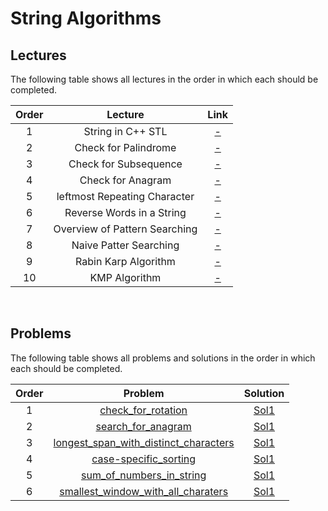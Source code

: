 # String Algorithms

## Lectures

The following table shows all lectures in the order in which each should be completed.

| Order | Lecture | Link |
|:---:|:---:|:---:|
| 1 | String in C++ STL | [-]() |
| 2 | Check for Palindrome | [-]() |
| 3 | Check for Subsequence | [-]() |
| 4 | Check for Anagram | [-]() |
| 5 | leftmost Repeating Character | [-]() |
| 6 | Reverse Words in a String | [-]() |
| 7 | Overview of Pattern Searching | [-]() |
| 8 | Naive Patter Searching | [-]() |
| 9 | Rabin Karp Algorithm | [-]() |
| 10 | KMP Algorithm | [-]() |
<br>

## Problems

The following table shows all problems and solutions in the order in which each should be completed.

| Order | Problem | Solution |
|:---:|:---:|:---:|
| 1 | [check_for_rotation]() | [Sol1]() |
| 2 | [search_for_anagram]() | [Sol1]() |
| 3 | [longest_span_with_distinct_characters]() | [Sol1]() |
| 4 | [case-specific_sorting]() | [Sol1]() |
| 5 | [sum_of_numbers_in_string]() | [Sol1]() |
| 6 | [smallest_window_with_all_charaters]() | [Sol1]() |